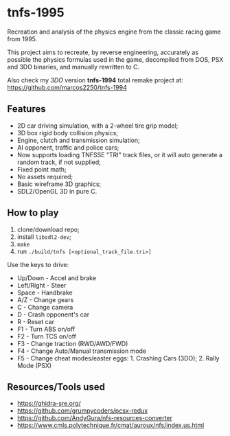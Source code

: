 # tnfs-1995

Recreation and analysis of the physics engine from the classic racing game from 1995.

This project aims to recreate, by reverse engineering, accurately as possible the physics formulas used in the game, decompiled from DOS, PSX and 3DO binaries, and manually rewritten to C.

Also check my *3DO* version **tnfs-1994** total remake project at: https://github.com/marcos2250/tnfs-1994

## Features
* 2D car driving simulation, with a 2-wheel tire grip model;
* 3D box rigid body collision physics;
* Engine, clutch and transmission simulation;
* AI opponent, traffic and police cars;
* Now supports loading TNFSSE "TRI" track files, or it will auto generate a random track, if not supplied;
* Fixed point math;
* No assets required;
* Basic wireframe 3D graphics; 
* SDL2/OpenGL 3D in pure C.

## How to play
1. clone/download repo;
2. install `libsdl2-dev`;
3. `make`
4. run `./build/tnfs [<optional_track_file.tri>]`

Use the keys to drive:
* Up/Down - Accel and brake
* Left/Right - Steer
* Space - Handbrake
* A/Z - Change gears
* C - Change camera
* D - Crash opponent's car
* R - Reset car
* F1 - Turn ABS on/off
* F2 - Turn TCS on/off
* F3 - Change traction (RWD/AWD/FWD)
* F4 - Change Auto/Manual transmission mode
* F5 - Change cheat modes/easter eggs: 1. Crashing Cars (3DO); 2. Rally Mode (PSX)

## Resources/Tools used
* https://ghidra-sre.org/
* https://github.com/grumpycoders/pcsx-redux
* https://github.com/AndyGura/nfs-resources-converter
* https://www.cmls.polytechnique.fr/cmat/auroux/nfs/index.us.html
